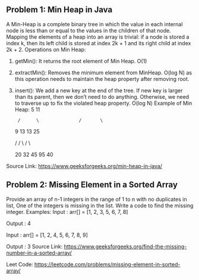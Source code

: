 ## Problem 1: Min Heap in Java
A Min-Heap is a complete binary tree in which the value in each internal node is less than or equal to the values in the children of that node.
Mapping the elements of a heap into an array is trivial: if a node is stored a index k, then its left child is stored at index 2k + 1 and its right child at index 2k + 2.
Operations on Min Heap:
1.	getMin(): It returns the root element of Min Heap. O(1)
2.	extractMin(): Removes the minimum element from MinHeap. O(log N) as this operation needs to maintain the heap property after removing root.
3.	insert(): We add a new key at the end of the tree. If new key is larger than its parent, then we don’t need to do anything. Otherwise, we need to traverse up to fix the violated heap property. O(log N)
Example of Min Heap:
         5                      11





         /      \               /       \  





       9        13           13         25 





      /                      /  \        /  \





    20                     32    45    95    40
    
Source Link: https://www.geeksforgeeks.org/min-heap-in-java/

## Problem 2: Missing Element in a Sorted Array
Provide an array of n-1 integers in the range of 1 to n with no duplicates in list, One of the integers is missing in the list. Write a code to find the missing integer.
Examples:
Input : arr[] = [1, 2, 3, 5, 6, 7, 8]



Output : 4





Input : arr[] = [1, 2, 4, 5, 6, 7, 8, 9]



Output : 3
Source Link: https://www.geeksforgeeks.org/find-the-missing-number-in-a-sorted-array/

Leet Code: https://leetcode.com/problems/missing-element-in-sorted-array/
